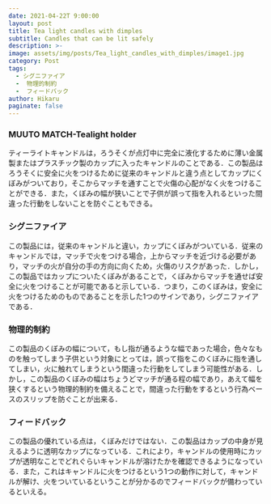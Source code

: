 ```yaml
---
date: 2021-04-22T 9:00:00
layout: post
title: Tea light candles with dimples
subtitle: Candles that can be lit safely
description: >-
image: assets/img/posts/Tea_light_candles_with_dimples/image1.jpg
category: Post
tags: 
  - シグニファイア
  -  物理的制約
  -  フィードバック
author: Hikaru
paginate: false
---
```


### MUUTO MATCH-Tealight holder
ティーライトキャンドルは，ろうそくが点灯中に完全に液化するために薄い金属製またはプラスチック製のカップに入ったキャンドルのことである．この製品はろうそくに安全に火をつけるために従来のキャンドルと違う点としてカップにくぼみがついており，そこからマッチを通すことで火傷の心配がなく火をつけることができる．また，くぼみの幅が狭いことで子供が誤って指を入れるといった間違った行動をしないことを防ぐこともできる。

### シグニファイア
この製品には，従来のキャンドルと違い，カップにくぼみがついている．従来のキャンドルでは，マッチで火をつける場合，上からマッチを近づける必要があり，マッチの火が自分の手の方向に向くため，火傷のリスクがあった．しかし，この製品ではカップについたくぼみがあることで，くぼみからマッチを通せば安全に火をつけることが可能であると示している．つまり，このくぼみは，安全に火をつけるためのものであることを示した1つのサインであり，シグニファイアである．

### 物理的制約
この製品のくぼみの幅について，もし指が通るような幅であった場合，色々なものを触ってしまう子供という対象にとっては，誤って指をこのくぼみに指を通してしまい，火に触れてしまうという間違った行動をしてしまう可能性がある．しかし，この製品のくぼみの幅はちょうどマッチが通る程の幅であり，あえて幅を狭くするという物理的制約を備えることで，間違った行動をするという行為ベースのスリップを防ぐことが出来る．

### フィードバック
この製品の優れている点は，くぼみだけではない．この製品はカップの中身が見えるように透明なカップになっている．これにより，キャンドルの使用時にカップが透明なことでどれぐらいキャンドルが溶けたかを確認できるようになっている．また，これはキャンドルに火をつけるという1つの動作に対して，キャンドルが解け、火をついているということが分かるのでフィードバックが備わっているといえる。
